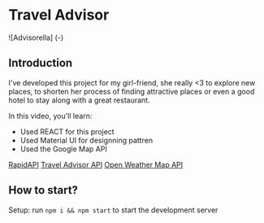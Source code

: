 # Travel Advisor

![Advisorella] (-)

## Introduction
I've developed this project for my girl-friend, she really <3 to explore new places,
to shorten her process of finding attractive places or even a good hotel to stay along
with a great restaurant.

In this video, you'll learn:

- Used REACT for this project
- Used Material UI for designning pattren
- Used the Google Map API

[RapidAPI](https://rapidapi.com)
[Travel Advisor API](https://rapidapi.com/apidojo/api/travel-advisor/)
[Open Weather Map API](https://rapidapi.com/community/api/open-weather-map/)

## How to start?
Setup: run ```npm i && npm start``` to start the development server
